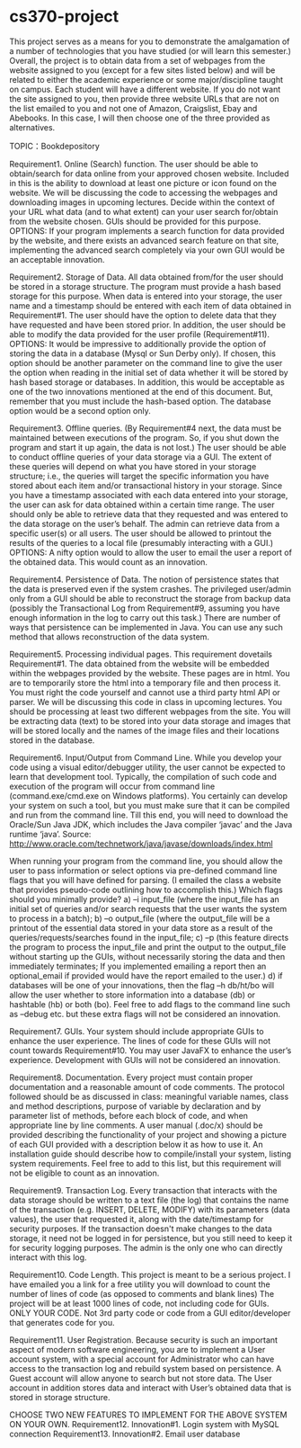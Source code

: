 # cs370-project

This project serves as a means for you to demonstrate the amalgamation of a number of technologies that you have studied (or will learn this semester.) Overall, the project is to obtain data from a set of webpages from the website assigned to you (except for a few sites listed below) and will be related to either the academic experience or some major/discipline taught on campus. Each student will have a different website. If you do not want the site assigned to you, then provide three website URLs that are not on the list emailed to you and not one of Amazon, Craigslist, Ebay and Abebooks. In this case, I will then choose one of the three provided as alternatives.

TOPIC：Bookdepository

Requirement1. Online (Search) function. The user should be able to obtain/search for data online from your approved chosen website. Included in this is the ability to download at least one picture or icon found on the website. We will be discussing the code to accessing the webpages and downloading images in upcoming lectures. Decide within the context of your URL what data (and to what extent) can your user search for/obtain from the website chosen. GUIs should be provided for this purpose. OPTIONS: If your program implements a search function for data provided by the website, and there exists an advanced search feature on that site, implementing the advanced search completely via your own GUI would be an acceptable innovation.
	
Requirement2. Storage of Data. All data obtained from/for the user should be stored in a storage structure. The program must provide a hash based storage for this purpose. When data is entered into your storage, the user name and a timestamp should be entered with each item of data obtained in Requirement#1. The user should have the option to delete data that they have requested and have been stored prior. In addition, the user should be able to modify the data provided for the user profile (Requirement#11). OPTIONS: It would be impressive to additionally provide the option of storing the data in a database (Mysql or Sun Derby only). If chosen, this option should be another parameter on the command line to give the user the option when reading in the initial set of data whether it will be stored by hash based storage or databases. In addition, this would be acceptable as one of the two innovations mentioned at the end of this document. But, remember that you must include the hash-based option. The database option would be a second option only.

Requirement3. Offline queries. (By Requirement#4 next, the data must be maintained between executions of the program. So, if you shut down the program and start it up again, the data is not lost.) The user should be able to conduct offline queries of your data storage via a GUI. The extent of these queries will depend on what you have stored in your storage structure; i.e., the queries will target the specific information you have stored about each item and/or transactional history in your storage. Since you have a timestamp associated with each data entered into your storage, the user can ask for data obtained within a certain time range. The user should only be able to retrieve data that they requested and was entered to the data storage on the user’s behalf. The admin can retrieve data from a specific user(s) or all users. The user should be allowed to printout the results of the queries to a local file (presumably interacting with a GUI.) OPTIONS: A nifty option would to allow the user to email the user a report of the obtained data. This would count as an innovation.

Requirement4. Persistence of Data. The notion of persistence states that the data is preserved even if the system crashes. The privileged user/admin only from a GUI should be able to reconstruct the storage from backup data (possibly the Transactional Log from Requirement#9, assuming you have enough information in the log to carry out this task.) There are number of ways that persistence can be implemented in Java. You can use any such method that allows reconstruction of the data system.

Requirement5. Processing individual pages. This requirement dovetails Requirement#1. The data obtained from the website will be embedded within the webpages provided by the website. These pages are in html. You are to temporarily store the html into a temporary file and then process it. You must right the code yourself and cannot use a third party html API or parser. We will be discussing this code in class in upcoming lectures. You should be processing at least two different webpages from the site. You will be extracting data (text) to be stored into your data storage and images that will be stored locally and the names of the image files and their locations stored in the database.

Requirement6. Input/Output from Command Line. While you develop your code using a visual editor/debugger utility, the user cannot be expected to learn that development tool. Typically, the compilation of such code and execution of the program will occur from command line (command.exe/cmd.exe on Windows platforms). You certainly can develop your system on such a tool, but you must make sure that it can be compiled and run from the command line. Till this end, you will need to download the Oracle/Sun Java JDK, which includes the Java compiler ‘javac’ and the Java runtime ‘java’. 
Source: http://www.oracle.com/technetwork/java/javase/downloads/index.html

When running your program from the command line, you should allow the user to pass information or select options via pre-defined command line flags that you will have defined for parsing. (I emailed the class a website that provides pseudo-code outlining how to accomplish this.) Which flags should you minimally provide? 
a) –i input_file (where the input_file has an initial set of queries and/or search requests that the user wants the system to process in a batch); b) –o output_file (where the output_file will be a printout of the essential data stored in your data store as a result of the queries/requests/searches found in the input_file; c) –p (this feature directs the program to process the input_file and print the output to the output_file without starting up the GUIs, without necessarily storing the data and then immediately terminates; If you implemented emailing a report then an optional_email if provided would have the report emailed to the user.) d) if databases will be one of your innovations, then the flag –h db/ht/bo will allow the user whether to store information into a database (db) or hashtable (hb) or  both (bo). Feel free to add flags to the command line such as –debug etc. but these extra flags will not be considered an innovation.

Requirement7. GUIs. Your system should include appropriate GUIs to enhance the user experience. The lines of code for these GUIs will not count towards Requirement#10. You may user JavaFX to enhance the user’s experience. Development with GUIs will not be considered an innovation.

Requirement8. Documentation. Every project must contain proper documentation and a reasonable amount of code comments. The protocol followed should be as discussed in class: meaningful variable names, class and method descriptions, purpose of variable by declaration and by parameter list of methods, before each block of code, and when appropriate line by line comments. A user manual (.doc/x) should be provided describing the functionality of your project and showing a picture of each GUI provided with a description below it as how to use it. An installation guide should describe how to compile/install your system, listing system requirements. Feel free to add to this list, but this requirement will not be eligible to count as an innovation.

Requirement9. Transaction Log. Every transaction that interacts with the data storage should be written to a text file (the log) that contains the name of the transaction (e.g. INSERT, DELETE, MODIFY) with its parameters (data values), the user that requested it, along with the date/timestamp for security purposes. If the transaction doesn't make changes to the data storage, it need not be logged in for persistence, but you still need to keep it for security logging purposes. The admin is the only one who can directly interact with this log.


Requirement10. Code Length. This project is meant to be a serious project. I have emailed you a link for a free utility you will download to count the number of lines of code (as opposed to comments and blank lines) The project will be at least 1000 lines of code, not including code for GUIs. ONLY YOUR CODE. Not 3rd party code or code from a GUI editor/developer that generates code for you.

Requirement11. User Registration. Because security is such an important aspect of modern software engineering, you are to implement a User account system, with a special account for Administrator who can have access to the transaction log and rebuild system based on persistence. A Guest account will allow anyone to search but not store data. The User account in addition stores data and interact with User’s obtained data that is stored in storage structure.

CHOOSE TWO NEW FEATURES TO IMPLEMENT FOR THE ABOVE SYSTEM ON YOUR OWN. Requirement12. Innovation#1.
Login system with MySQL connection
Requirement13. Innovation#2.
Email user database


